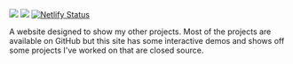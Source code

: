 ![](https://github.com/aid848/aidanmcmorranfrost.ca/workflows/Node.js%20CI/badge.svg)
![](https://github.com/aid848/aidanmcmorranfrost.ca/workflows/CodeQL/badge.svg)
[![Netlify Status](https://api.netlify.com/api/v1/badges/b4d5fcab-5bdf-488e-bcdd-bb41f7f6a20e/deploy-status)](https://app.netlify.com/sites/aidanmcmorranfrost/deploys)

A website designed to show my other projects. Most of the projects are available on GitHub but this site has some interactive demos and shows off some projects I've worked on that are closed source.
